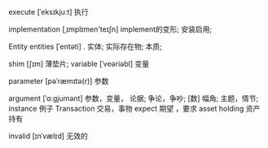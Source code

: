 

execute	[ˈeksɪkju:t]  执行

implementation  [ˌɪmplɪmen'teɪʃn]   implement的变形; 安装启用;

Entity entities	[ˈentəti] . 实体; 实际存在物; 本质;

shim	[ʃɪm]	薄垫片;
variable   [ˈveəriəbl] 变量
 
parameter  [pəˈræmɪtə(r)]  参数

argument [ˈɑ:gjumənt] 参数，变量， 论据; 争论，争吵; [数] 幅角; 主题，情节;
instance  例子 
Transaction  交易，事物
expect  期望 ，要求
asset holding  资产持有

invalid	 [ɪnˈvælɪd] 无效的





